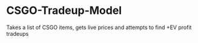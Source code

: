 # CSGO-Tradeup-Model
Takes a list of CSGO items, gets live prices and attempts to find +EV profit tradeups
